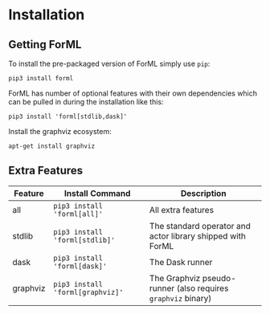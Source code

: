 Installation
============


Getting ForML
---------------

To install the pre-packaged version of ForML simply use `pip`:

    pip3 install forml
    
ForML has number of optional features with their own dependencies which can be pulled in during the installation like
this:

    pip3 install 'forml[stdlib,dask]'


Install the graphviz ecosystem: 

    apt-get install graphviz


Extra Features
--------------

| Feature  | Install Command                     | Description                                                  |
|----------|-------------------------------------|--------------------------------------------------------------|
| all      | `pip3 install 'forml[all]'`       | All extra features                                           |
| stdlib   | `pip3 install 'forml[stdlib]'`    | The standard operator and actor library shipped with ForML |
| dask     | `pip3 install 'forml[dask]'`      | The Dask runner                                              |
| graphviz | `pip3 install 'forml[graphviz]'`  | The Graphviz pseudo-runner (also requires `graphviz` binary) |
